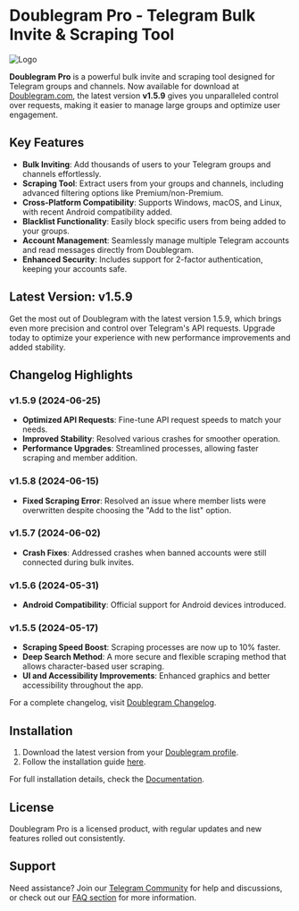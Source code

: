 # Doublegram Pro - Telegram Bulk Invite & Scraping Tool

![Logo](https://www.doublegram.com/img/dblgrm-bulk-invite.png)

**Doublegram Pro** is a powerful bulk invite and scraping tool designed for Telegram groups and channels. Now available for download at [Doublegram.com](https://www.doublegram.com), the latest version **v1.5.9** gives you unparalleled control over requests, making it easier to manage large groups and optimize user engagement.

## Key Features

- **Bulk Inviting**: Add thousands of users to your Telegram groups and channels effortlessly.
- **Scraping Tool**: Extract users from your groups and channels, including advanced filtering options like Premium/non-Premium.
- **Cross-Platform Compatibility**: Supports Windows, macOS, and Linux, with recent Android compatibility added.
- **Blacklist Functionality**: Easily block specific users from being added to your groups.
- **Account Management**: Seamlessly manage multiple Telegram accounts and read messages directly from Doublegram.
- **Enhanced Security**: Includes support for 2-factor authentication, keeping your accounts safe.

## Latest Version: v1.5.9

Get the most out of Doublegram with the latest version 1.5.9, which brings even more precision and control over Telegram's API requests. Upgrade today to optimize your experience with new performance improvements and added stability.

## Changelog Highlights

### v1.5.9 (2024-06-25)
- **Optimized API Requests**: Fine-tune API request speeds to match your needs.
- **Improved Stability**: Resolved various crashes for smoother operation.
- **Performance Upgrades**: Streamlined processes, allowing faster scraping and member addition.

### v1.5.8 (2024-06-15)
- **Fixed Scraping Error**: Resolved an issue where member lists were overwritten despite choosing the "Add to the list" option.

### v1.5.7 (2024-06-02)
- **Crash Fixes**: Addressed crashes when banned accounts were still connected during bulk invites.

### v1.5.6 (2024-05-31)
- **Android Compatibility**: Official support for Android devices introduced.
  
### v1.5.5 (2024-05-17)
- **Scraping Speed Boost**: Scraping processes are now up to 10% faster.
- **Deep Search Method**: A more secure and flexible scraping method that allows character-based user scraping.
- **UI and Accessibility Improvements**: Enhanced graphics and better accessibility throughout the app.

For a complete changelog, visit [Doublegram Changelog](https://www.doublegram.com/doublegram-pro/changelogs).

## Installation

1. Download the latest version from your [Doublegram profile](https://www.doublegram.com).
2. Follow the installation guide [here](https://www.doublegram.com/docs/doublegram-pro).

For full installation details, check the [Documentation](https://www.doublegram.com/docs/doublegram-pro/installation).

## License

Doublegram Pro is a licensed product, with regular updates and new features rolled out consistently.

## Support

Need assistance? Join our [Telegram Community](https://t.me/doublegram_official) for help and discussions, or check out our [FAQ section](https://www.doublegram.com/faq) for more information.











